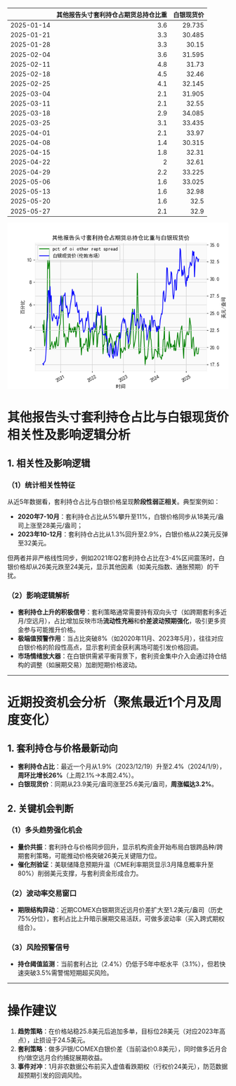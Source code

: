 |            |   其他报告头寸套利持仓占期货总持仓比重 |   白银现货价 |
|:-----------|---------------------------------------:|-------------:|
| 2025-01-14 |                                    3.6 |       29.735 |
| 2025-01-21 |                                    3.3 |       30.485 |
| 2025-01-28 |                                    3.3 |       30.15  |
| 2025-02-04 |                                    3.6 |       31.595 |
| 2025-02-11 |                                    4.8 |       31.73  |
| 2025-02-18 |                                    4.5 |       32.46  |
| 2025-02-25 |                                    4.1 |       32.145 |
| 2025-03-04 |                                    2.1 |       31.905 |
| 2025-03-11 |                                    2.1 |       32.55  |
| 2025-03-18 |                                    2.9 |       34.085 |
| 2025-03-25 |                                    3.1 |       33.435 |
| 2025-04-01 |                                    2.1 |       33.97  |
| 2025-04-08 |                                    1.4 |       30.315 |
| 2025-04-15 |                                    1.8 |       32.31  |
| 2025-04-22 |                                    2   |       32.61  |
| 2025-04-29 |                                    2.2 |       33.225 |
| 2025-05-06 |                                    1.6 |       33.025 |
| 2025-05-13 |                                    1.6 |       32.98  |
| 2025-05-20 |                                    1.6 |       32.5   |
| 2025-05-27 |                                    2.1 |       32.9   |

![图](shibor.png)



# 其他报告头寸套利持仓占比与白银现货价相关性及影响逻辑分析

## 1. 相关性及影响逻辑

### （1）统计相关性特征
从近5年数据看，套利持仓占比与白银价格呈现**阶段性弱正相关**。典型案例如：
- **2020年7-10月**：套利持仓占比从5%攀升至11%，白银价格同步从18美元/盎司上涨至28美元/盎司；
- **2023年10-12月**：套利持仓占比从1.3%回升至2.9%，白银价格从22美元反弹至32美元。

但两者并非严格线性同步，例如2021年Q2套利持仓占比在3-4%区间震荡时，白银价格却从26美元跌至24美元，显示其他因素（如美元指数、通胀预期）的干扰。

### （2）影响逻辑解析
- **套利持仓上升的积极信号**：套利策略通常需要持有双向头寸（如跨期套利多近月/空远月），占比增加反映市场**流动性充裕**和**价差波动预期强化**，吸引更多资金参与可能推升价格。
- **极端值预警作用**：当占比突破8%（如2020年11月、2023年5月），往往对应白银价格的阶段性高点，显示套利资金获利离场可能引发价格回调。
- **市场情绪放大器**：在白银供需紧平衡背景下，套利资金集中介入会通过持仓结构的调整（如展期交易）加剧短期价格波动。

---

# 近期投资机会分析（聚焦最近1个月及周度变化）

## 1. 套利持仓与价格最新动向
- **套利持仓占比**：最近一个月从1.9%（2023/12/19）升至2.4%（2024/1/9），**周环比增长26%**（上周2.1%→本周2.4%）。
- **白银现货价**：同期从23.9美元/盎司涨至25.6美元/盎司，**周涨幅达3.2%**。

## 2. 关键机会判断
### （1）多头趋势强化机会
- **量价共振**：套利持仓与价格同步回升，显示机构资金开始布局白银跨品种/跨期套利策略，可能推动价格突破26美元关键阻力位。
- **催化剂验证**：美联储降息预期升温（CME利率期货显示3月降息概率升至80%）削弱美元支撑，与套利资金形成合力。

### （2）波动率交易窗口
- **期限结构异动**：近期COMEX白银期货近远月价差扩大至1.2美元/盎司（历史75%分位），套利占比上升暗示展期交易活跃，可做多波动率（买入跨式期权组合）。

### （3）风险预警信号
- **持仓阈值监测**：当前套利占比（2.4%）仍低于5年中枢水平（3.1%），但若快速突破3.5%需警惕短期超买风险。

---

# 操作建议
1. **趋势策略**：在价格站稳25.8美元后追加多单，目标位28美元（对应2023年高点），止损设于24.5美元。
2. **套利策略**：做多沪银/COMEX白银价差（当前溢价0.8美元），同时做多近月合约/做空远月合约捕捉展期收益。
3. **事件对冲**：1月非农数据公布前买入虚值看跌期权（行权价24美元），防范数据超预期引发的回调风险。